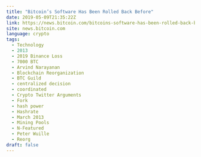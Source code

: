 ```yaml
---
title: "Bitcoin’s Software Has Been Rolled Back Before"
date: 2019-05-09T21:35:22Z
link: https://news.bitcoin.com/bitcoins-software-has-been-rolled-back-before/?utm_medium=RSS&utm_source=news.12bit.vn
site: news.bitcoin.com
language: crypto
tags:
  - Technology
  - 2013
  - 2019 Binance Loss
  - 7000 BTC
  - Arvind Narayanan
  - Blockchain Reorganization
  - BTC Guild
  - centralized decision
  - coordinated
  - Crypto Twitter Arguments
  - Fork
  - hash power
  - Hashrate
  - March 2013
  - Mining Pools
  - N-Featured
  - Peter Wuille
  - Reorg
draft: false
---
```

